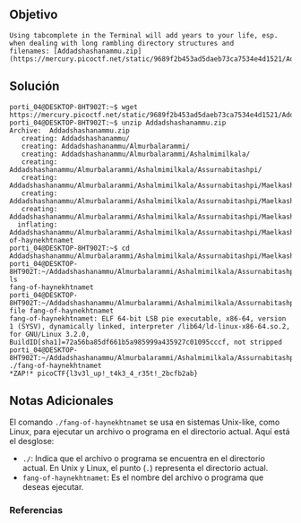 ## Objetivo
```
Using tabcomplete in the Terminal will add years to your life, esp. when dealing with long rambling directory structures and filenames: [Addadshashanammu.zip](https://mercury.picoctf.net/static/9689f2b453ad5daeb73ca7534e4d1521/Addadshashanammu.zip)
```
[](https://github.com/armandoportillo0101/Seguridad-de-Redes/blob/main/Plantilla.md#objetivo)
## Solución
```
porti_04@DESKTOP-8HT902T:~$ wget https://mercury.picoctf.net/static/9689f2b453ad5daeb73ca7534e4d1521/Addadshashanammu.zip
porti_04@DESKTOP-8HT902T:~$ unzip Addadshashanammu.zip
Archive:  Addadshashanammu.zip
   creating: Addadshashanammu/
   creating: Addadshashanammu/Almurbalarammi/
   creating: Addadshashanammu/Almurbalarammi/Ashalmimilkala/
   creating: Addadshashanammu/Almurbalarammi/Ashalmimilkala/Assurnabitashpi/
   creating: Addadshashanammu/Almurbalarammi/Ashalmimilkala/Assurnabitashpi/Maelkashishi/
   creating: Addadshashanammu/Almurbalarammi/Ashalmimilkala/Assurnabitashpi/Maelkashishi/Onnissiralis/
   creating: Addadshashanammu/Almurbalarammi/Ashalmimilkala/Assurnabitashpi/Maelkashishi/Onnissiralis/Ularradallaku/
  inflating: Addadshashanammu/Almurbalarammi/Ashalmimilkala/Assurnabitashpi/Maelkashishi/Onnissiralis/Ularradallaku/fang-of-haynekhtnamet
porti_04@DESKTOP-8HT902T:~$ cd Addadshashanammu/Almurbalarammi/Ashalmimilkala/Assurnabitashpi/Maelkashishi/Onnissiralis/Ularradallaku/
porti_04@DESKTOP-8HT902T:~/Addadshashanammu/Almurbalarammi/Ashalmimilkala/Assurnabitashpi/Maelkashishi/Onnissiralis/Ularradallaku$ ls
fang-of-haynekhtnamet
porti_04@DESKTOP-8HT902T:~/Addadshashanammu/Almurbalarammi/Ashalmimilkala/Assurnabitashpi/Maelkashishi/Onnissiralis/Ularradallaku$ file fang-of-haynekhtnamet
fang-of-haynekhtnamet: ELF 64-bit LSB pie executable, x86-64, version 1 (SYSV), dynamically linked, interpreter /lib64/ld-linux-x86-64.so.2, for GNU/Linux 3.2.0, BuildID[sha1]=72a56ba85df661b5a985999a435927c01095cccf, not stripped
porti_04@DESKTOP-8HT902T:~/Addadshashanammu/Almurbalarammi/Ashalmimilkala/Assurnabitashpi/Maelkashishi/Onnissiralis/Ularradallaku$ ./fang-of-haynekhtnamet
*ZAP!* picoCTF{l3v3l_up!_t4k3_4_r35t!_2bcfb2ab}
```
[](https://github.com/armandoportillo0101/Seguridad-de-Redes/blob/main/Plantilla.md#soluci%C3%B3n)

## Notas Adicionales
El comando `./fang-of-haynekhtnamet` se usa en sistemas Unix-like, como Linux, para ejecutar un archivo o programa en el directorio actual. Aquí está el desglose:

- `./`: Indica que el archivo o programa se encuentra en el directorio actual. En Unix y Linux, el punto (`.`) representa el directorio actual.
- `fang-of-haynekhtnamet`: Es el nombre del archivo o programa que deseas ejecutar.
[](https://github.com/armandoportillo0101/Seguridad-de-Redes/blob/main/Plantilla.md#notas-adicionales)

### Referencias